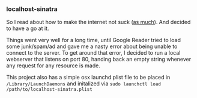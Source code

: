 ### localhost-sinatra

So I read about how to make the internet not suck ([as much](http://someonewhocares.org/hosts/)).
And decided to have a go at it.

Things went very well for a long time, until Google Reader tried to load some junk/spam/ad and gave me a nasty error about being unable to connect to the server.
To get around that error, I decided to run a local webserver that listens on port 80, handing back an empty string whenever any request for any resource is made.

This project also has a simple osx launchd plist file to be placed in ```/Library/LaunchDaemons```
and initalized via ```sudo launchctl load /path/to/localhost-sinatra.plist```